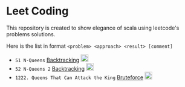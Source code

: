 
# Leet Coding

This repository is created to show elegance of scala using
leetcode's problems solutions.

Here is the list in format `<problem> <approach> <result> [comment]`

- `51 N-Queens` [Backtracking](https://github.com/oybek/leetcoding/blob/master/src/NQueens.scala) <img height="20" alt="accepted" src="https://i.imgur.com/Htvae5k.png" href="">
- `52 N-Queens 2` [Backtracking](https://github.com/oybek/leetcoding/blob/master/src/NQueens2.scala) <img height="20" alt="accepted" src="https://i.imgur.com/Htvae5k.png" href="">
- `1222. Queens That Can Attack the King` [Bruteforce](https://github.com/oybek/leetcoding/blob/master/src/QueensThatCanAttackTheKing.scala) <img height="20" alt="accepted" src="https://i.imgur.com/Htvae5k.png" href="">

